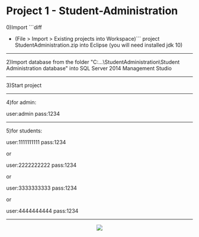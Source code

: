# Project 1 - Student-Administration

0)Import ```diff
+ (File > Import > Existing projects into Workspace)``` project StudentAdministration.zip into Eclipse (you will need installed jdk 10)

------------------------------------------------------------------------------------------


2)Import database from the folder "C:\...\\StudentAdministration\Student Administration database" 
into SQL Server 2014 Management Studio

------------------------------------------------------------------------------------------

3)Start project

------------------------------------------------------------------------------------------

4)for admin:

user:admin
pass:1234

------------------------------------------------------------------------------------------
5)for students:

user:1111111111
pass:1234

or

user:2222222222
pass:1234

or

user:3333333333
pass:1234

or

user:4444444444
pass:1234

------------------------------------------------------------------------------------------
<p align = "center">
<a href="https://imgflip.com/gif/1at9hq"><img src="https://github.com/ZoranKJava/gifs/blob/master/ezgif.com-video-to-gif.gif" ></a>
